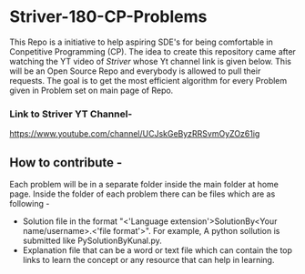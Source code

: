 # Striver-180-CP-Problems

This Repo is a initiative to help aspiring SDE's for being comfortable in Conpetitive Programming (CP). The idea to create this repository came after watching the YT video of *Striver* whose Yt channel link is given below. This will be an Open Source Repo and everybody is allowed to pull their requests. The goal is to get the most efficient algorithm for every Problem given in Problem set on main page of Repo. 

### Link to Striver YT Channel-
https://www.youtube.com/channel/UCJskGeByzRRSvmOyZOz61ig

## How to contribute - 
Each problem will be in a separate folder inside the main folder at home page. 
Inside the folder of each problem there can be files which are as following - 
- Solution file in the format "<'Language extension'>SolutionBy<Your name/username>.<'file format'>". For example, A python sollution is submitted like PySolutionByKunal.py.
- Explanation file that can be a word or text file which can contain the top links to learn the concept or any resource that can help in learning.
